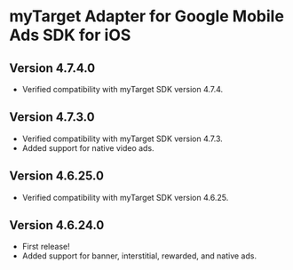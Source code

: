 # myTarget Adapter for Google Mobile Ads SDK for iOS

## Version 4.7.4.0
- Verified compatibility with myTarget SDK version 4.7.4.

## Version 4.7.3.0
- Verified compatibility with myTarget SDK version 4.7.3.
- Added support for native video ads.

## Version 4.6.25.0
- Verified compatibility with myTarget SDK version 4.6.25.

## Version 4.6.24.0
- First release!
- Added support for banner, interstitial, rewarded, and native ads.
